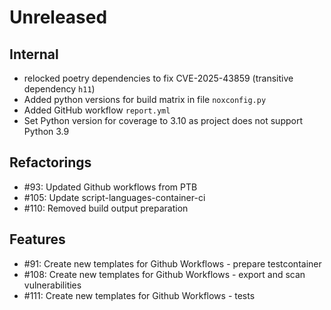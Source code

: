 # Unreleased

## Internal

 - relocked poetry dependencies to fix CVE-2025-43859 (transitive dependency `h11`)
 - Added python versions for build matrix in file `noxconfig.py`
 - Added GitHub workflow `report.yml`
 - Set Python version for coverage to 3.10 as project does not support Python 3.9

## Refactorings

 - #93: Updated Github workflows from PTB
 - #105: Update script-languages-container-ci
 - #110: Removed build output preparation

## Features

 - #91: Create new templates for Github Workflows - prepare testcontainer
 - #108: Create new templates for Github Workflows - export and scan vulnerabilities
 - #111: Create new templates for Github Workflows - tests
